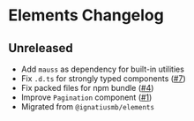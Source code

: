 # Elements Changelog

## Unreleased

- Add `mauss` as dependency for built-in utilities
- Fix `.d.ts` for strongly typed components ([#7](https://github.com/ignatiusmb/svelement/pull/7))
- Fix packed files for npm bundle ([#4](https://github.com/ignatiusmb/svelement/pull/4))
- Improve `Pagination` component ([#1](https://github.com/ignatiusmb/svelement/pull/1))
- Migrated from `@ignatiusmb/elements`
